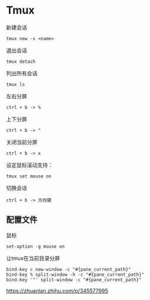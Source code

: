 # Tmux

新建会话
```shell
tmux new -s <name>
```

退出会话
```shell
tmux detach
```

列出所有会话
 ```shell
 tmux ls
```

左右分屏
```shell
ctrl + b -> %
```

上下分屏
```shell
ctrl + b -> "
```

关闭当前分屏
```shell
ctrl + b -> x
```

设定鼠标滚动支持：
```shell
tmux set mouse on
```


切换会话
```shell
ctrl + b -> 方向键
```


## 配置文件

鼠标
```text
set-option -g mouse on
```

让tmux在当前目录分屏
```text
bind-key c new-window -c "#{pane_current_path}"
bind-key % split-window -h -c "#{pane_current_path}"
bind-key '"' split-window -c "#{pane_current_path}"
```

https://zhuanlan.zhihu.com/p/345577995